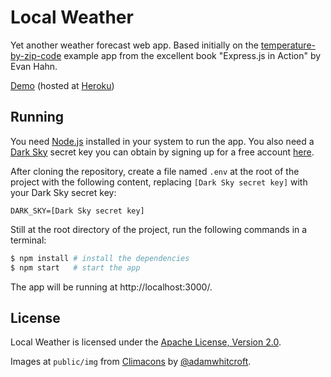 # Local Weather

Yet another weather forecast web app. Based initially on the
[temperature-by-zip-code](https://github.com/EvanHahn/Express.js-in-Action-code/tree/master/Chapter_05/temperature-by-zip-code)
example app from the excellent book "Express.js in Action" by Evan Hahn.

[Demo](https://yawfwa.herokuapp.com/) (hosted at
[Heroku](https://www.heroku.com/))

## Running

You need [Node.js](https://nodejs.org/) installed in your system to run the app.
You also need a [Dark Sky](https://darksky.net/) secret key you can obtain by
signing up for a free account [here](https://darksky.net/dev/register).

After cloning the repository, create a file named `.env` at the root of the
project with the following content, replacing `[Dark Sky secret key]` with your
Dark Sky secret key:

```
DARK_SKY=[Dark Sky secret key]
```

Still at the root directory of the project, run the following commands in a
terminal:

```bash
$ npm install # install the dependencies
$ npm start   # start the app
```

The app will be running at http://localhost:3000/.

## License

Local Weather is licensed under the [Apache License, Version
2.0](http://www.apache.org/licenses/LICENSE-2.0).

Images at `public/img` from [Climacons](http://adamwhitcroft.com/climacons/) by
[@adamwhitcroft](https://twitter.com/AdamWhitcroft).
